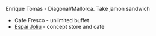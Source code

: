 Enrique Tomás - Diagonal/Mallorca. Take jamon sandwich

* Cafe Fresco - unlimited buffet
* [Espai Joliu](http://www.inandoutbarcelona.net/es/espai-joliu/) - concept store and cafe

